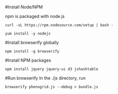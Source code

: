 #Install Node/NPM

npm is packaged with node.js

```
curl -sL https://rpm.nodesource.com/setup | bash -

yum install -y nodejs
```

#Install browserify globally

```
npm install -g browserify
```

#Install NPM packages

```
npm install jquery jquery-ui d3 jshashtable
```

#Run browserify
In the ./js directory, run

```
browserify phenogrid.js --debug > bundle.js
```